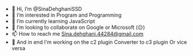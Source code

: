 - 👋 Hi, I’m @SinaDehghaniSSD
- 👀 I’m interested in Program and Programming
- 🌱 I’m currently learning JavaScript
- 💞️ I’m looking to collaborate on Google or Microsoft (😐) 
- 📫 How to reach me Sina.dehghani.44284@gmail.com
- 🎯 And in end I'm working on the c2 plugin Converter to c3 plugin Or vice versa
<!---
SinaDehghaniSSD/SinaDehghaniSSD is a ✨ special ✨ repository because its `README.md` (this file) appears on your GitHub profile.
You can click the Preview link to take a look at your changes.
--->
